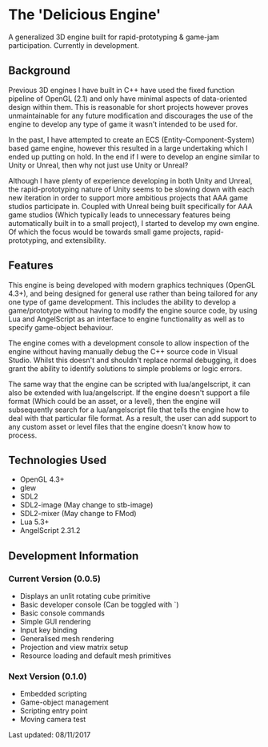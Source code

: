 # The 'Delicious Engine'
A generalized 3D engine built for rapid-prototyping & game-jam participation. Currently in development.

## Background
Previous 3D engines I have built in C++ have used the fixed function pipeline of OpenGL (2.1) and only have minimal aspects of data-oriented design within them. This is reasonable for short projects however proves unmaintainable for any future modification and discourages the use of the engine to develop any type of game it wasn't intended to be used for.

In the past, I have attempted to create an ECS (Entity-Component-System) based game engine, however this resulted in a large undertaking which I ended up putting on hold. In the end if I were to develop an engine similar to Unity or Unreal, then why not just use Unity or Unreal?

Although I have plenty of experience developing in both Unity and Unreal, the rapid-prototyping nature of Unity seems to be slowing down with each new iteration in order to support more ambitious projects that AAA game studios participate in. Coupled with Unreal being built specifically for AAA game studios (Which typically leads to unnecessary features being automatically built in to a small project), I started to develop my own engine. Of which the focus would be towards small game projects, rapid-prototyping, and extensibility.

## Features
This engine is being developed with modern graphics techniques (OpenGL 4.3+), and being designed for general use rather than being tailored for any one type of game development. This includes the ability to develop a game/prototype without having to modify the engine source code, by using Lua and AngelScript as an interface to engine functionality as well as to specify game-object behaviour.

The engine comes with a development console to allow inspection of the engine without having manually debug the C++ source code in Visual Studio. Whilst this doesn't and shouldn't replace normal debugging, it does grant the ability to identify solutions to simple problems or logic errors.

The same way that the engine can be scripted with lua/angelscript, it can also be extended with lua/angelscript. If the engine doesn't support a file format (Which could be an asset, or a level), then the engine will subsequently search for a lua/angelscript file that tells the engine how to deal with that particular file format. As a result, the user can add support to any custom asset or level files that the engine doesn't know how to process.

## Technologies Used
- OpenGL 4.3+
- glew
- SDL2
- SDL2-image (May change to stb-image)
- SDL2-mixer (May change to FMod)
- Lua 5.3+
- AngelScript 2.31.2

## Development Information

### Current Version (0.0.5)
- Displays an unlit rotating cube primitive
- Basic developer console (Can be toggled with `)
- Basic console commands
- Simple GUI rendering
- Input key binding
- Generalised mesh rendering
- Projection and view matrix setup
- Resource loading and default mesh primitives

### Next Version (0.1.0)
- Embedded scripting
- Game-object management
- Scripting entry point
- Moving camera test

Last updated: 08/11/2017
